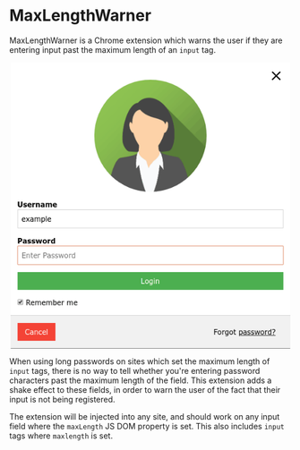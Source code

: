 # MaxLengthWarner

MaxLengthWarner is a Chrome extension which warns the user if they are entering input past the maximum length of an `input` tag.

<p align="center">
    <img align="center" src="https://github.com/jamespwilliams/MaxLengthWarner/raw/master/assets/example.gif" width="500px">
</p>

When using long passwords on sites which set the maximum length of `input` tags, there is no way to tell whether you're entering password characters past the maximum length of the field. This extension adds a shake effect to these fields, in order to warn the user of the fact that their input is not being registered.

The extension will be injected into any site, and should work on any input field where the `maxLength` JS DOM property is set. This also includes `input` tags where `maxlength` is set.

